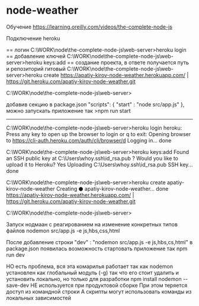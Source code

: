 # node-weather

Обучение https://learning.oreilly.com/videos/the-complete-node-js

Подключение heroku

== логин
C:\WORK\node\the-complete-node-js\web-server>heroku login
== добавление ключей
C:\WORK\node\the-complete-node-js\web-server>heroku keys:add
== создание проекта, в ответе получается путь и репозиторий гитовый
C:\WORK\node\the-complete-node-js\web-server>heroku create 
https://apatiy-kirov-node-weather.herokuapp.com/ | https://git.heroku.com/apatiy-kirov-node-weather.git


C:\WORK\node\the-complete-node-js\web-server>


добавив секцию в package.json
  "scripts": {
    "start" : "node src/app.js"
  },
можно запускать приложение так >npm run start




-----------------
C:\WORK\node\the-complete-node-js\web-server>heroku login
heroku: Press any key to open up the browser to login or q to exit:
Opening browser to https://cli-auth.heroku.com/auth/cli/browser/d
Logging in... done

C:\WORK\node\the-complete-node-js\web-server>heroku keys:add
Found an SSH public key at C:\Users\whoy\.ssh\id_rsa.pub
? Would you like to upload it to Heroku? Yes
Uploading C:\Users\whoy\.ssh\id_rsa.pub SSH key... done

C:\WORK\node\the-complete-node-js\web-server>heroku create apatiy-kirov-node-weather
Creating ⬢ apatiy-kirov-node-weather... done
https://apatiy-kirov-node-weather.herokuapp.com/ | https://git.heroku.com/apatiy-kirov-node-weather.git

C:\WORK\node\the-complete-node-js\web-server>

Запуск нодмаан с реагированием на изменение конкретных типов файлов
nodemon src/app.js -e js,hbs,css,html



После добавление строки 
"dev" : "nodemon src/app.js -e js,hbs,cs,html"
в package.json
появилась возможность стартовать приложение так
npm run dev

НО есть проблема, вся эта комарилья работает так как nodemon установлен как глобальный модуль (-g) так что его стоит удалить и установить локально, но только для разработки
npm install nodemon --save-dev
НЕ используется при продуктовой сборке
При этом теряется доступ из командной строки
А скрипты могут использовать команды из локальных зависимостей